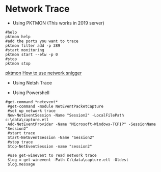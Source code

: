 # Network Trace

* Using PKTMON (This works in 2019 server)

```
#help
pktmon help
#add the ports you want to trace
pktmon filter add -p 389
#start monitoring
pktmon start --etw -p 0
#stop
pktmon stop
```
[pktmon](https://ss64.com/nt/pktmon.html)
[How to use network snigger](https://www.thewindowsclub.com/network-sniffer-tool-pktmon-exe-in-windows-10/)

* Using Netsh Trace





* Using Powershell
```
#get-command *netevent*
 #get-command -module NetEventPacketCapture 
 #set up network trace
 New-NetEventSession -Name "Session2" -LocalFilePath c:\data\capture.etl
 Add-NetEventProvider -Name "Microsoft-Windows-TCPIP" -SessionName "Session2”
 #start trace
 Start-NetEventSession -Name "Session2"
 #stop trace
 Stop-NetEventSession -name "session2"
  
 #use get-winevent to read network trace
 $log = get-winevent -Path C:\data\capture.etl -Oldest
 $log.message 
```
